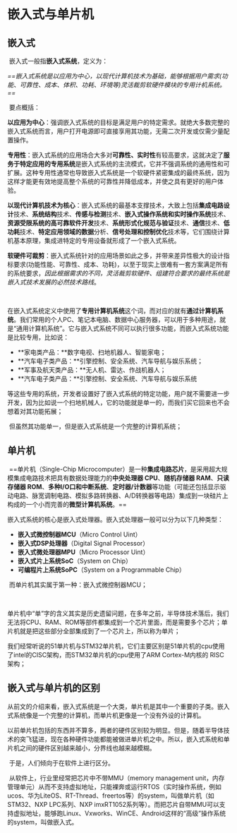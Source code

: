 # 嵌入式与单片机

## 嵌入式

​	嵌入式一般指**嵌入式系统**，定义为：

​	*==嵌入式系统是以应用为中心，以现代计算机技术为基础，能够根据用户需求(功能、可靠性、成本、体积、功耗、环境等)灵活裁剪软硬件模块的专用计机系统。==*

​	要点概括：

​	**以应用为中心**：强调嵌入式系统的目标是满足用户的特定需求。就绝大多数完整的嵌入式系统而言，用户打开电源即可直接享用其功能，无需二次开发或仅需少量配置操作。  

​	**专用性**：嵌入式系统的应用场合大多对**可靠性、实时性**有较高要求，这就决定了**服务于特定应用的专用系统**是嵌入式系统的主流模式，它并不强调系统的通用性和可扩展。这种专用性通常也导致嵌入式系统是一个软硬件紧密集成的最终系统，因为这样才能更有效地提高整个系统的可靠性并降低成本，并使之具有更好的用户体验。 

​	**以现代计算机技术为核心**：嵌入式系统的最基本支撑技术，大致上包括**集成电路设计**技术、**系统结构**技术、**传感与检测**技术、**嵌入式操作系统和实时操作系统**技术、**资源受限系统的高可靠软件开发**技术、**系统形式化规范与验证**技术、**通信**技术、**低功耗**技术、**特定应用领域的数据**分析、**信号处理和控制优化**技术等，它们围绕计算机基本原理，集成进特定的专用设备就形成了一个嵌入式系统。 

​	**软硬件可裁剪**：嵌入式系统针对的应用场景如此之多，并带来差异性极大的设计指标要求(功能性能、可靠性、成本、功耗)，以至于现实上很难有一套方案满足所有的系统要求，*因此根据需求的不同，灵活裁剪软硬件、组建符合要求的最终系统是嵌入式技术发展的必然技术路线*。

​	

​	在嵌入式系统定义中使用了**专用计算机系统**这个词，而对应的就有**通过计算机系统**。我们常用的个人PC、笔记本电脑、数据中心服务器，可以用于多种用途，就是“通用计算机系统”。它与嵌入式系统不同可以执行很多功能，而嵌入式系统功能是比较专用，比如说：

- **家电类产品：**数字电视、扫地机器人、智能家电；
- **汽车电子类产品：**引擎控制、安全系统、汽车导航与娱乐系统；
- **军事及航天类产品：**无人机、雷达、作战机器人；
- **汽车电子类产品：**引擎控制、安全系统、汽车导航与娱乐系统

​	等这些专用的系统，开发者设置好了嵌入式系统的特定功能，用户就不需要进一步开发，因为比如说一个扫地机械人，它的功能就是单一的，而我们买它回来也不会想着对其功能拓展；

​	但虽然其功能单一，但是嵌入式系统是一个完整的计算机系统；





## 单片机

​	==单片机（Single-Chip Microcomputer）是一种**集成电路芯片**，是采用超大规模集成电路技术把具有数据处理能力的**中央处理器 CPU**、**随机存储器 RAM**、**只读存储器 ROM**、**多种I/O口和中断系统**、**定时器/计数器**等功能（可能还包括显示驱动电路、脉宽调制电路、模拟多路转换器、A/D转换器等电路）集成到一块硅片上构成的一个小而完善的**微型计算机系统**。==



​	 嵌入式系统的核心是嵌入式处理器。嵌入式处理器一般可以分为以下几种类型：

- **嵌入式微控制器MCU**（Micro Control Uint）
- **嵌入式DSP处理器**（Digital Signal Processor）
- **嵌入式微处理器MPU**（Micro Processor Uint）
- **嵌入式片上系统SoC**（System on Chip）
- **可编程片上系统SoPC**（System on a Programmable Chip）

​	而单片机其实属于第一种：嵌入式微控制器MCU；

​	

​	单片机中“单”字的含义其实是历史遗留问题，在多年之前，半导体技术落后，我们无法将CPU、RAM、ROM等部件都集成到一个芯片里面，而是需要多个芯片；单片机就是把这些部分全部集成到了一个芯片上，所以称为单片；



​	我们经常听说的51单片机与STM32单片机，它们主要区别是51单片机的cpu使用了intel的CISC架构，而STM32单片机的cpu使用了ARM Cortex-M内核的 RISC架构；





## 嵌入式与单片机的区别

​	从前文的介绍来看，嵌入式系统是一个大类，单片机是其中一个重要的子类。嵌入式系统像是一个完整的计算机，而单片机更像是一个没有外设的计算机。

​	以前单片机包括的东西并不算多，两者的硬件区别较为明显。但是，随着半导体技术的突飞猛进，现在各种硬件功能都能被做进单片机之中。所以，嵌入式系统和单片机之间的硬件区别越来越小，分界线也越来越模糊。

​	于是，人们倾向于在软件上进行区分。

​	从软件上，行业里经常把芯片中不带MMU（memory management unit，内存管理单元）从而不支持虚拟地址，只能裸奔或运行RTOS（实时操作系统，例如ucos、华为LiteOS、RT-Thread、freertos等）的system，叫做单片机（如STM32、NXP LPC系列、NXP imxRT1052系列等）。而把芯片自带MMU可以支持虚拟地址，能够跑Linux、Vxworks、WinCE、Android这样的“高级”操作系统的system，叫做嵌入式。
